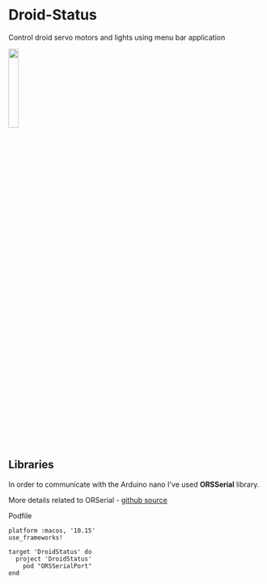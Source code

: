# Droid-Status

Control droid servo motors and lights using menu bar application

<img align="center" src="https://github.com/ManolescuSebastian/Droid-Status/blob/master/mac_os_app/images/Screenshot%202020-05-26%20at%2022.01.44.png" width="20%">

Libraries
-----

In order to communicate with the Arduino nano I've used **ORSSerial** library.      

More details related to ORSerial - [github source](https://github.com/armadsen/ORSSerialPort/wiki/Installing-ORSSerialPort)

Podfile   

```
platform :macos, '10.15'
use_frameworks!

target 'DroidStatus' do
  project 'DroidStatus'
 	pod "ORSSerialPort"
end

```
  

